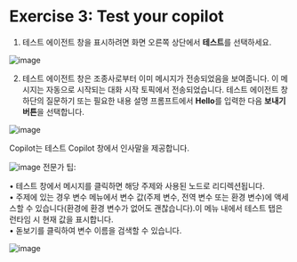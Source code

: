 # Exercise 3: Test your copilot


1. 테스트 에이전트 창을 표시하려면 화면 오른쪽 상단에서 **테스트**를 선택하세요.

![image](https://github.com/user-attachments/assets/d2481e4d-d17e-4fd0-8004-3c13461e99a6)

2. 테스트 에이전트 창은 조종사로부터 이미 메시지가 전송되었음을 보여줍니다. 이 메시지는 자동으로 시작되는 대화 시작 토픽에서 전송되었습니다. 테스트 에이전트 창 하단의 질문하기 또는 필요한 내용 설명 프롬프트에서 **Hello**를 입력한 다음 **보내기 버튼**을 선택합니다.

![image](https://github.com/user-attachments/assets/f1840939-ef71-4d15-9785-bfe06c0f103f)


Copilot는 테스트 Copilot 창에서 인사말을 제공합니다.


![image](https://github.com/user-attachments/assets/05d34dfa-f92b-4f5b-88d5-239af2112c55)
전문가 팁:

• 테스트 창에서 메시지를 클릭하면 해당 주제와 사용된 노드로 리디렉션됩니다.</br>
• 주제에 있는 경우 변수 메뉴에서 변수 값(주제 변수, 전역 변수 또는 환경 변수)에 액세스할 수 있습니다(환경에 환경 변수가 없어도 괜찮습니다).이 메뉴 내에서 테스트 탭은 런타임 시 현재 값을 표시합니다.</br>
• 돋보기를 클릭하여 변수 이름을 검색할 수 있습니다.


![image](https://github.com/user-attachments/assets/2882ed2e-7a93-44f0-88b7-2844e48b647e)





